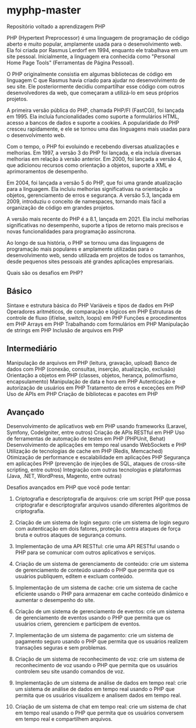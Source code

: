 # myphp-master

Repositório voltado a aprendizagem PHP

PHP (Hypertext Preprocessor) é uma linguagem de programação de código aberto e muito popular, amplamente usada para o desenvolvimento web. Ela foi criada por Rasmus Lerdorf em 1994, enquanto ele trabalhava em um site pessoal. Inicialmente, a linguagem era conhecida como "Personal Home Page Tools" (Ferramentas de Página Pessoal).

O PHP originalmente consistia em algumas bibliotecas de código em linguagem C que Rasmus havia criado para ajudar no desenvolvimento de seu site. Ele posteriormente decidiu compartilhar esse código com outros desenvolvedores da web, que começaram a utilizá-lo em seus próprios projetos.

A primeira versão pública do PHP, chamada PHP/FI (FastCGI), foi lançada em 1995. Ela incluía funcionalidades como suporte a formulários HTML, acesso a bancos de dados e suporte a cookies. A popularidade do PHP cresceu rapidamente, e ele se tornou uma das linguagens mais usadas para o desenvolvimento web.

Com o tempo, o PHP foi evoluindo e recebendo diversas atualizações e melhorias. Em 1997, a versão 3 do PHP foi lançada, e ela incluía diversas melhorias em relação à versão anterior. Em 2000, foi lançada a versão 4, que adicionou recursos como orientação a objetos, suporte a XML e aprimoramentos de desempenho.

Em 2004, foi lançada a versão 5 do PHP, que foi uma grande atualização para a linguagem. Ela incluiu melhorias significativas na orientação a objetos, gerenciamento de erros e segurança. A versão 5.3, lançada em 2009, introduziu o conceito de namespaces, tornando mais fácil a organização de código em grandes projetos.

A versão mais recente do PHP é a 8.1, lançada em 2021. Ela inclui melhorias significativas no desempenho, suporte a tipos de retorno mais precisos e novas funcionalidades para programação assíncrona.

Ao longo de sua história, o PHP se tornou uma das linguagens de programação mais populares e amplamente utilizadas para o desenvolvimento web, sendo utilizada em projetos de todos os tamanhos, desde pequenos sites pessoais até grandes aplicações empresariais.

Quais são os desafios em PHP?

## Básico

Sintaxe e estrutura básica do PHP
Variáveis e tipos de dados em PHP
Operadores aritméticos, de comparação e lógicos em PHP
Estruturas de controle de fluxo (if/else, switch, loops) em PHP
Funções e procedimentos em PHP
Arrays em PHP
Trabalhando com formulários em PHP
Manipulação de strings em PHP
Inclusão de arquivos em PHP

## Intermediário

Manipulação de arquivos em PHP (leitura, gravação, upload)
Banco de dados com PHP (conexão, consultas, inserção, atualização, exclusão)
Orientação a objetos em PHP (classes, objetos, herança, polimorfismo, encapsulamento)
Manipulação de data e hora em PHP
Autenticação e autorização de usuários em PHP
Tratamento de erros e exceções em PHP
Uso de APIs em PHP
Criação de bibliotecas e pacotes em PHP

## Avançado

Desenvolvimento de aplicativos web em PHP usando frameworks (Laravel, Symfony, CodeIgniter, entre outros)
Criação de APIs RESTful em PHP
Uso de ferramentas de automação de testes em PHP (PHPUnit, Behat)
Desenvolvimento de aplicações em tempo real usando WebSockets e PHP
Utilização de tecnologias de cache em PHP (Redis, Memcached)
Otimização de performance e escalabilidade em aplicações PHP
Segurança em aplicações PHP (prevenção de injeções de SQL, ataques de cross-site scripting, entre outros)
Integração com outras tecnologias e plataformas (Java, .NET, WordPress, Magento, entre outras)

Desafios avançados em PHP que você pode tentar:

1. Criptografia e descriptografia de arquivos: crie um script PHP que possa criptografar e descriptografar arquivos usando diferentes algoritmos de criptografia.

2. Criação de um sistema de login seguro: crie um sistema de login seguro com autenticação em dois fatores, proteção contra ataques de força bruta e outros ataques de segurança comuns.

3. Implementação de uma API RESTful: crie uma API RESTful usando o PHP para se comunicar com outros aplicativos e serviços.

4. Criação de um sistema de gerenciamento de conteúdo: crie um sistema de gerenciamento de conteúdo usando o PHP que permita que os usuários publiquem, editem e excluam conteúdo.

5. Implementação de um sistema de cache: crie um sistema de cache eficiente usando o PHP para armazenar em cache conteúdo dinâmico e aumentar o desempenho do site.

6. Criação de um sistema de gerenciamento de eventos: crie um sistema de gerenciamento de eventos usando o PHP que permita que os usuários criem, gerenciem e participem de eventos.

7. Implementação de um sistema de pagamento: crie um sistema de pagamento seguro usando o PHP que permita que os usuários realizem transações seguras e sem problemas.

8. Criação de um sistema de reconhecimento de voz: crie um sistema de reconhecimento de voz usando o PHP que permita que os usuários controlem seu site usando comandos de voz.

9. Implementação de um sistema de análise de dados em tempo real: crie um sistema de análise de dados em tempo real usando o PHP que permita que os usuários visualizem e analisem dados em tempo real.

10. Criação de um sistema de chat em tempo real: crie um sistema de chat em tempo real usando o PHP que permita que os usuários conversem em tempo real e compartilhem arquivos.
